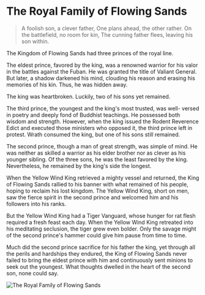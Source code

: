 # The Royal Family of Flowing Sands

> A foolish son, a clever father,
> One plans ahead, the other rather.
> On the battlefield, no room for kin,
> The cunning father flees, leaving his son within.

The Kingdom of Flowing Sands had three princes of the royal line.

The eldest prince, favored by the king, was a renowned warrior for his
valor in the battles against the Fuban. He was granted the title of Valiant
General. But later, a shadow darkened his mind, clouding his reason and
erasing his memories of his kin. Thus, he was hidden away.

The king was heartbroken. Luckily, two of his sons yet remained.

The third prince, the youngest and the king's most trusted, was well-
versed in poetry and deeply fond of Buddhist teachings. He possessed
both wisdom and strength. However, when the king issued the Rodent
Reverence Edict and executed those ministers who opposed it, the third
prince left in protest. Wrath consumed the king, but one of his sons still
remained.

The second prince, though a man of great strength, was simple of mind.
He was neither as skilled a warrior as his elder brother nor as clever as his
younger sibling. Of the three sons, he was the least favored by the king.
Nevertheless, he remained by the king's side the longest.

When the Yellow Wind King retrieved a mighty vessel and returned, the
King of Flowing Sands rallied to his banner with what remained of his
people, hoping to reclaim his lost kingdom. The Yellow Wind King, short
on men, saw the fierce spirit in the second prince and welcomed him and
his followers into his ranks.

But the Yellow Wind King had a Tiger Vanguard, whose hunger for rat
flesh required a fresh feast each day. When the Yellow Wind King
retreated into his meditating seclusion, the tiger grew even bolder. Only
the savage might of the second prince's hammer could give him pause
from time to time.

Much did the second prince sacrifice for his father the king, yet through
all the perils and hardships they endured, the King of Flowing Sands never
failed to bring the eldest prince with him and continuously sent minions
to seek out the youngest. What thoughts dwelled in the heart of the
second son, none could say.

![The Royal Family of Flowing Sands](/image-20240827232235481.png)